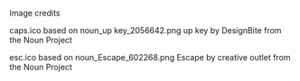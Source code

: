 Image credits

caps.ico based on
noun_up key_2056642.png
up key by DesignBite from the Noun Project

esc.ico based on
noun_Escape_602268.png
Escape by creative outlet from the Noun Project
